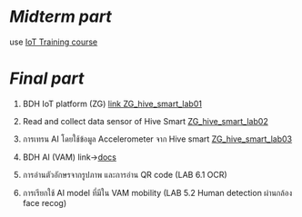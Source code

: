 # ***Midterm part***

use [IoT Training course](https://github.com/Advance-Innovation-Centre-AIC/IIoT_Training_course/tree/main/IoT_PLC)

# ***Final part***

1. BDH IoT platform (ZG)
[link ZG_hive_smart_lab01](https://github.com/Advance-Innovation-Centre-AIC/EE_Curriculum/tree/main/term2_65_EE59_ES_Design/ZG_hive_smart_lab01)

2. Read and collect data sensor of Hive Smart 
[ZG_hive_smart_lab02](https://github.com/Advance-Innovation-Centre-AIC/EE_Curriculum/tree/main/term2_65_EE59_ES_Design/ZG_hive_smart_lab02)
         
3. การเทรน AI โดยใช้ข้อมูล Accelerometer จาก Hive smart
[ZG_hive_smart_lab03](https://github.com/Advance-Innovation-Centre-AIC/EE_Curriculum/tree/main/term2_65_EE59_ES_Design/ZG_hive_smart_lab03)

4. BDH AI (VAM) link->[docs](https://github.com/Advance-Innovation-Centre-AIC/EE_Curriculum/blob/main/term2_65_EE59_ES_Design/docs/buuMobilityV1-3.pdf)
5. การอ่านตัวอักษรจากรูปภาพ และการอ่าน QR code (LAB 6.1 OCR) 
6. การเรียกใช้ AI model ที่มีใน VAM mobility (LAB 5.2 Human detection ผ่านกล้อง face recog)

